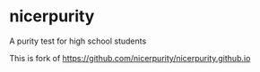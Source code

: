 # nicerpurity
A purity test for high school students

This is fork of https://github.com/nicerpurity/nicerpurity.github.io
